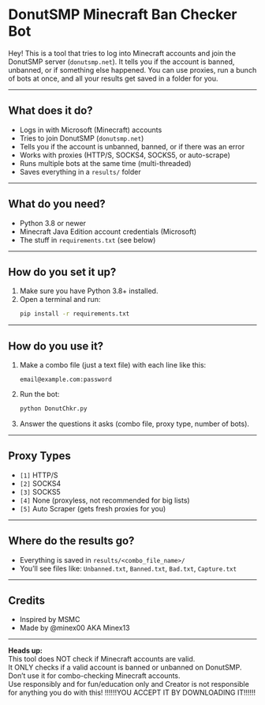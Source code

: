 # DonutSMP Minecraft Ban Checker Bot

Hey! This is a tool that tries to log into Minecraft accounts and join the DonutSMP server (`donutsmp.net`). It tells you if the account is banned, unbanned, or if something else happened. You can use proxies, run a bunch of bots at once, and all your results get saved in a folder for you.

---

## What does it do?

- Logs in with Microsoft (Minecraft) accounts
- Tries to join DonutSMP (`donutsmp.net`)
- Tells you if the account is unbanned, banned, or if there was an error
- Works with proxies (HTTP/S, SOCKS4, SOCKS5, or auto-scrape)
- Runs multiple bots at the same time (multi-threaded)
- Saves everything in a `results/` folder

---

## What do you need?

- Python 3.8 or newer
- Minecraft Java Edition account credentials (Microsoft)
- The stuff in `requirements.txt` (see below)

---

## How do you set it up?

1. Make sure you have Python 3.8+ installed.
2. Open a terminal and run:
   ```sh
   pip install -r requirements.txt
   ```

---

## How do you use it?

1. Make a combo file (just a text file) with each line like this:
   ```
   email@example.com:password
   ```
2. Run the bot:
   ```sh
   python DonutChkr.py
   ```
3. Answer the questions it asks (combo file, proxy type, number of bots).

---

## Proxy Types

- `[1]` HTTP/S
- `[2]` SOCKS4
- `[3]` SOCKS5
- `[4]` None (proxyless, not recommended for big lists)
- `[5]` Auto Scraper (gets fresh proxies for you)

---

## Where do the results go?

- Everything is saved in `results/<combo_file_name>/`
- You’ll see files like: `Unbanned.txt`, `Banned.txt`, `Bad.txt`, `Capture.txt`

---

## Credits

- Inspired by MSMC
- Made by @minex00 AKA Minex13

---

**Heads up:**  
This tool does NOT check if Minecraft accounts are valid.  
It ONLY checks if a valid account is banned or unbanned on DonutSMP.  
Don’t use it for combo-checking Minecraft accounts.  
Use responsibly and for fun/education only and Creator is not responsible for anything you do with this!
!!!!!!YOU ACCEPT IT BY DOWNLOADING IT!!!!!!
